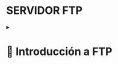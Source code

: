 # SERVIDOR FTP


<details><summary><h1><strong>📂 Introducción a FTP</strong></h1></summary>

<h2>📌 Definición</h2>
Un **Servidor FTP (File Transfer Protocol)** es un sistema que permite la transferencia de archivos entre dispositivos a través de una red, utilizando el protocolo FTP. Se usa comúnmente para compartir y administrar archivos en entornos locales o remotos.  

<h2>❓ ¿Por qué es necesario?</h2>
✅ Facilita la transferencia de archivos entre clientes y servidores.  
✅ Permite **usuarios con permisos específicos** para gestionar archivos.  
✅ Compatible con múltiples plataformas (Windows, Linux, macOS).  
✅ Se puede integrar con **FTPS o SFTP** para mayor seguridad.  

<h2>⚖️ Ventajas y Desventajas</h2>

✔️ **Ventajas**  
- Rápido y eficiente para la transferencia de archivos grandes.  
- Fácil de configurar y administrar en entornos locales y empresariales.  
- Compatible con múltiples sistemas operativos y clientes FTP.  

❌ **Desventajas**  
- **Inseguro por defecto**: FTP no cifra los datos, lo que puede ser un riesgo en redes abiertas.  
- **Usa múltiples puertos**, lo que puede ser complicado en redes con firewall.  
- **Puede ser reemplazado por métodos más seguros**, como SFTP o FTPS.  

<h2>🛠️ ¿Qué necesitamos para configurar un Servidor FTP?</h2>
1️⃣ **Elegir un software de servidor FTP** (Ejemplo: **vsftpd, ProFTPD, FileZilla Server**).  
2️⃣ **Configurar cuentas de usuario** y establecer permisos adecuados.  
3️⃣ **Abrir los puertos necesarios** en el firewall (Ejemplo: 21 para FTP, 990 para FTPS).  
4️⃣ **Configurar opciones de seguridad** como encriptación (FTPS o SFTP).  
5️⃣ **Probar la conexión** con un cliente FTP como **FileZilla o WinSCP**.  

<h2>🌐 Información oficial</h2>
🔗 Documentación sobre servidores FTP:  
<a href="https://www.w3.org/Protocols/rfc959/" target="_blank">RFC 959 - FTP Protocol</a>  

</details>

